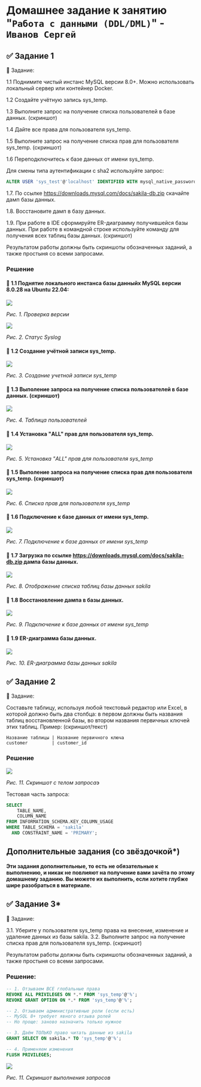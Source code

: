 # Домашнее задание к занятию "`Работа с данными (DDL/DML)`" - `Иванов Сергей`

## ✅ Задание 1

📝 Задание:

1.1 Поднимите чистый инстанс MySQL версии 8.0+. Можно использовать локальный сервер или контейнер Docker.

1.2 Создайте учётную запись sys_temp.

1.3 Выполните запрос на получение списка пользователей в базе данных. (скриншот)

1.4 Дайте все права для пользователя sys_temp.

1.5 Выполните запрос на получение списка прав для пользователя sys_temp. (скриншот)

1.6 Переподключитесь к базе данных от имени sys_temp.

Для смены типа аутентификации с sha2 используйте запрос:

```sql
ALTER USER 'sys_test'@'localhost' IDENTIFIED WITH mysql_native_password BY 'password';
```

1.7. По ссылке https://downloads.mysql.com/docs/sakila-db.zip скачайте дамп базы данных.

1.8. Восстановите дамп в базу данных.

1.9. При работе в IDE сформируйте ER-диаграмму получившейся базы данных. При работе в командной строке используйте команду для получения всех таблиц базы данных. (скриншот)

Результатом работы должны быть скриншоты обозначенных заданий, а также простыня со всеми запросами.

### Решение

#### 🔹 1.1 Поднятие локального инстанса базы данныйх MySQL версии 8.0.28 на Ubuntu 22.04:

![](img/img21.png)

*Рис. 1. Проверка версии*

![](img/img22.png)

*Рис. 2. Статус Syslog*

#### 🔹 1.2 Создание учётной записи sys_temp.

![](img/img23.png)

*Рис. 3. Создание учетной записи sys_temp*

#### 🔹 1.3 Выполение запроса на получение списка пользователей в базе данных. (скриншот)

![](img/img24.png)

*Рис. 4. Таблица пользователей*

#### 🔹 1.4 Установка "ALL" прав для пользователя sys_temp.

![](img/img25.png)

*Рис. 5. Установка "ALL" прав для пользователя sys_temp*

#### 🔹 1.5 Выполение запроса на получение списка прав для пользователя sys_temp. (скриншот)

![](img/img26.png)

*Рис. 6. Cписка прав для пользователя sys_temp*

#### 🔹 1.6 Подключение к базе данных от имени sys_temp.

![](img/img28.png)

*Рис. 7. Подключение к базе данных от имени sys_temp*

#### 🔹 1.7 Загрузка по ссылке https://downloads.mysql.com/docs/sakila-db.zip  дампа базы данных.

![](img/img29.png)

*Рис. 8. Отображение списка таблиц базы данных sakila*


#### 🔹 1.8 Восстановление дампа в базы данных.

![](img/img27.png)

*Рис. 9. Подключение к базе данных от имени sys_temp*

#### 🔹 1.9 ER-диаграмма базы данных. 

![](img/img30.png)

*Рис. 10. ER-диаграмма базы данных sakila*

## ✅ Задание 2

📝 Задание:

Составьте таблицу, используя любой текстовый редактор или Excel, в которой должно быть два столбца: в первом должны быть названия таблиц восстановленной базы, во втором названия первичных ключей этих таблиц. Пример: (скриншот/текст)

```
Название таблицы | Название первичного ключа
customer         | customer_id
```

### Решение

![](img/img31.png)

*Рис. 11. Скриншот с телом запроса*э

Тестовая часть запроса:
```sql
SELECT 
    TABLE_NAME,
    COLUMN_NAME 
FROM INFORMATION_SCHEMA.KEY_COLUMN_USAGE
WHERE TABLE_SCHEMA = 'sakila' 
  AND CONSTRAINT_NAME = 'PRIMARY';
```

## Дополнительные задания (со звёздочкой*)
**Эти задания дополнительные, то есть не обязательные к выполнению, и никак не повлияют на получение вами зачёта по этому домашнему заданию. Вы можете их выполнить, если хотите глубже шире разобраться в материале.**

## ✅ Задание 3*

📝 Задание:

3.1. Уберите у пользователя sys_temp права на внесение, изменение и удаление данных из базы sakila.
3.2. Выполните запрос на получение списка прав для пользователя sys_temp. (скриншот)

Результатом работы должны быть скриншоты обозначенных заданий, а также простыня со всеми запросами.

### Решение:

```sql
-- 1. Отзываем ВСЕ глобальные права
REVOKE ALL PRIVILEGES ON *.* FROM 'sys_temp'@'%';
REVOKE GRANT OPTION ON *.* FROM 'sys_temp'@'%';

-- 2. Отзываем административные роли (если есть)
-- MySQL 8+ требует явного отзыва ролей
-- Но проще: заново назначить только нужное

-- 3. Даём ТОЛЬКО право читать данные из sakila
GRANT SELECT ON sakila.* TO 'sys_temp'@'%';

-- 4. Применяем изменения
FLUSH PRIVILEGES;
```

![](img/img32.png)

*Рис. 11. Скриншот выполнения запросов*

